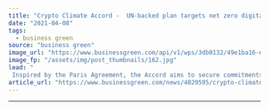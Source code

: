 ```yaml
---
title: "Crypto Climate Accord -  UN-backed plan targets net zero digital currencies by 2040"
date: "2021-04-08"
tags: 
  - business green
source: "business green"
image_url: "https://www.businessgreen.com/api/v1/wps/3db0132/49e1ba16-ed42-4a27-a5d0-e294889fb837/1/iStock-919509810-bitcoin-crypto-185x114.jpg"
image_fp: "/assets/img/post_thumbnails/162.jpg"
lead: "
 Inspired by the Paris Agreement, the Accord aims to secure commitments right across crypto and fintech sector ahead of COP26 ..."
article_url: "https://www.businessgreen.com/news/4029595/crypto-climate-accord-backed-plan-targets-net-zero-digital-currencies-2040"
---
```


---
